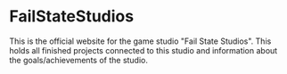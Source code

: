 # FailStateStudios
This is the official website for the game studio "Fail State Studios".  This holds all finished projects connected to this studio and information about the goals/achievements of the studio.
